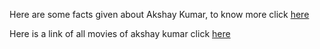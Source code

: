 Here are some facts given about Akshay Kumar, to know more 
click [here](https://en.wikipedia.org/wiki/Akshay_Kumar)

Here is a link of all movies of akshay kumar
click [here](https://www.google.co.in/url?sa=t&rct=j&q=&esrc=s&source=web&cd=2&cad=rja&uact=8&ved=0ahUKEwi627LW8sTVAhXKto8KHSEOBfMQFgjYATAB&url=http%3A%2F%2Fwww.bollywoodbx.com%2Fakshay-kumar-movies-list&usg=AFQjCNEaTRg-BfT_8GXo-gEH3nnmZpnjbg)
